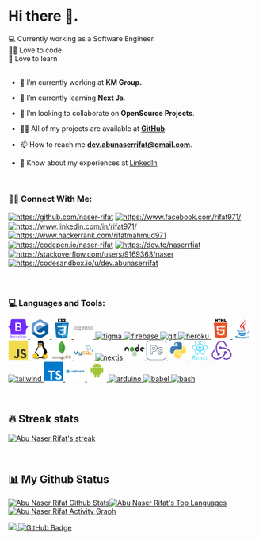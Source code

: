 
# Hi there 👋.
💻 Currently working as a  Software Engineer.
<br/>
👩‍💻 Love to code.
<br/>
🏫 Love to learn
<br/>
<br/>
- 🔭 I’m currently working at **KM Group.**

- 🌱 I’m currently learning **Next Js**.

- 👯 I’m looking to collaborate on **OpenSource Projects**.

- 👨‍💻 All of my projects are available at **[GitHub](https://github.com/Naser-Rifat?tab=repositories)**.

- 📫 How to reach me **dev.abunaserrifat@gmail.com**.

- 📄 Know about my experiences at [LinkedIn](https://www.linkedin.com/in/abunaserrifat/)

<br/>

<!-- ## 🙋‍♂️ Connect With Me:

[<img src="https://img.shields.io/website?label=WEBISTE&style=for-the-badge&up_color=yellow&up_message=VISIT&url=https%3A%2F%2Fneeraj2002.github.io%2F"/>](https://www.abunaserrifat.xyz)
[<img src="https://img.shields.io/badge/Facebook-1877F2?style=for-the-badge&logo=facebook&logoColor=white" />](https://www.facebook.com/rifat971/)
[<img src="https://img.shields.io/badge/LinkedIn-0077B5?style=for-the-badge&logo=linkedin&logoColor=white" />](https://www.linkedin.com/in/rifat971/)
[<img src="https://img.shields.io/badge/Gmail-D14836?style=for-the-badge&logo=gmail&logoColor=white" />](mailto:dev.abunaserrifat@gmail.com)
[<img src="https://img.shields.io/badge/-Twitter-1DA1F2?style=for-the-badge&logo=twitter&logoColor=white" />](https://twitter.com/RifatNaser) -->

<h3 align="left"> 🙋‍♂️ Connect With Me:</h3>
<p align="left">
<a href="https://github.com/naser-rifat" target="blank"><img align="center" src="https://raw.githubusercontent.com/rahuldkjain/github-profile-readme-generator/master/src/images/icons/Social/github.svg" alt="https://github.com/naser-rifat" height="30" width="40" /></a>
 <a href="https://www.facebook.com/rifat971/" target="blank"><img align="center" src="https://raw.githubusercontent.com/rahuldkjain/github-profile-readme-generator/master/src/images/icons/Social/facebook.svg" alt="https://www.facebook.com/rifat971/" height="30" width="40" /></a>
 <a href="https://www.linkedin.com/in/rifat971/" target="blank"><img align="center" src="https://raw.githubusercontent.com/rahuldkjain/github-profile-readme-generator/master/src/images/icons/Social/linked-in-alt.svg" alt="https://www.linkedin.com/in/rifat971/" height="30" width="40" /></a>
 <a href="https://www.hackerrank.com/rifatmahmud971" target="blank"><img align="center" src="https://raw.githubusercontent.com/rahuldkjain/github-profile-readme-generator/master/src/images/icons/Social/hackerrank.svg" alt="https://www.hackerrank.com/rifatmahmud971" height="30" width="40" /></a>
 <a href="https://codepen.io/naser-rifat" target="blank"><img align="center" src="https://raw.githubusercontent.com/rahuldkjain/github-profile-readme-generator/master/src/images/icons/Social/codepen.svg" alt="https://codepen.io/naser-rifat" height="30" width="40" /></a>
<a href="https://dev.to/naserrfiat" target="blank"><img align="center" src="https://raw.githubusercontent.com/rahuldkjain/github-profile-readme-generator/master/src/images/icons/Social/devto.svg" alt="https://dev.to/naserrfiat" height="30" width="40" /></a>
<a href="https://stackoverflow.com/users/9169363/naser" target="blank"><img align="center" src="https://raw.githubusercontent.com/rahuldkjain/github-profile-readme-generator/master/src/images/icons/Social/stack-overflow.svg" alt="https://stackoverflow.com/users/9169363/naser" height="30" width="40" /></a>
<a href="https://codesandbox.io/u/dev.abunaserrifat" target="blank"><img align="center" src="https://raw.githubusercontent.com/rahuldkjain/github-profile-readme-generator/master/src/images/icons/Social/codesandbox.svg" alt="https://codesandbox.io/u/dev.abunaserrifat" height="30" width="40" /></a>
</p>

<br/>

<!-- ## 👨‍💻 Skills and Languages:
✅ React
<br/>
✅ Next js
<br/>
✅ Node
<br/>
✅ Express
<br/>
✅ MongoDB   
✅ Redux   
✅ JavaScript
<br/>
✅ TypeScript
<br/>
✅ C
<br/>
✅ Python
<br/>
## 👨‍💻 Technology and Tools:

 <img src="https://img.shields.io/badge/HTML5-E34F26?style=for-the-badge&logo=html5&logoColor=white" /> <img src="https://img.shields.io/badge/CSS3-1572B6?style=for-the-badge&logo=css3&logoColor=white" /> <img src="https://img.shields.io/badge/Bootstrap-563D7C?style=for-the-badge&logo=bootstrap&logoColor=white" /> <img src="https://img.shields.io/badge/Tailwind_CSS-38B2AC?style=for-the-badge&logo=tailwind-css&logoColor=white" /> <img src="https://img.shields.io/badge/Material--UI-0081CB?style=for-the-badge&logo=material-ui&logoColor=white" /> <img src="https://img.shields.io/badge/React_Router-CA4245?style=for-the-badge&logo=react-router&logoColor=white" /> <img src="https://img.shields.io/badge/firebase-ffca28?style=for-the-badge&logo=firebase&logoColor=black" /> <img src="https://img.shields.io/badge/Heroku-430098?style=for-the-badge&logo=heroku&logoColor=white" /> <img src="https://img.shields.io/badge/Visual_Studio_Code-5C2D91?style=for-the-badge&logo=visual%20studio&logoColor=white" /> <img src="https://img.shields.io/badge/Git-F05032?style=for-the-badge&logo=git&logoColor=white" /> -->
 
 ## <h3 align="left">💻 Languages and Tools:</h3>
<p align="left"> <a href="https://developer.android.com" target="_blank" rel="noreferrer">  <img src="https://raw.githubusercontent.com/devicons/devicon/master/icons/bootstrap/bootstrap-plain-wordmark.svg" alt="bootstrap" width="40" height="40"/> </a> <a href="https://www.cprogramming.com/" target="_blank" rel="noreferrer"> <img src="https://raw.githubusercontent.com/devicons/devicon/master/icons/c/c-original.svg" alt="c" width="40" height="40"/> </a> <a href="https://www.w3schools.com/css/" target="_blank" rel="noreferrer"> <img src="https://raw.githubusercontent.com/devicons/devicon/master/icons/css3/css3-original-wordmark.svg" alt="css3" width="40" height="40"/> </a> <a href="https://expressjs.com" target="_blank" rel="noreferrer"> <img src="https://raw.githubusercontent.com/devicons/devicon/master/icons/express/express-original-wordmark.svg" alt="express" width="40" height="40"/> </a> <a href="https://www.figma.com/" target="_blank" rel="noreferrer"> <img src="https://www.vectorlogo.zone/logos/figma/figma-icon.svg" alt="figma" width="40" height="40"/> </a> <a href="https://firebase.google.com/" target="_blank" rel="noreferrer"> <img src="https://www.vectorlogo.zone/logos/firebase/firebase-icon.svg" alt="firebase" width="40" height="40"/> </a> <a href="https://git-scm.com/" target="_blank" rel="noreferrer"> <img src="https://www.vectorlogo.zone/logos/git-scm/git-scm-icon.svg" alt="git" width="40" height="40"/> </a> <a href="https://heroku.com" target="_blank" rel="noreferrer"> <img src="https://www.vectorlogo.zone/logos/heroku/heroku-icon.svg" alt="heroku" width="40" height="40"/> </a> <a href="https://www.w3.org/html/" target="_blank" rel="noreferrer"> <img src="https://raw.githubusercontent.com/devicons/devicon/master/icons/html5/html5-original-wordmark.svg" alt="html5" width="40" height="40"/> </a> <a href="https://www.java.com" target="_blank" rel="noreferrer"> <img src="https://raw.githubusercontent.com/devicons/devicon/master/icons/java/java-original.svg" alt="java" width="40" height="40"/> </a> <a href="https://developer.mozilla.org/en-US/docs/Web/JavaScript" target="_blank" rel="noreferrer"> <img src="https://raw.githubusercontent.com/devicons/devicon/master/icons/javascript/javascript-original.svg" alt="javascript" width="40" height="40"/> </a> <a href="https://www.linux.org/" target="_blank" rel="noreferrer"> <img src="https://raw.githubusercontent.com/devicons/devicon/master/icons/linux/linux-original.svg" alt="linux" width="40" height="40"/> </a> <a href="https://www.mongodb.com/" target="_blank" rel="noreferrer"> <img src="https://raw.githubusercontent.com/devicons/devicon/master/icons/mongodb/mongodb-original-wordmark.svg" alt="mongodb" width="40" height="40"/> </a> <a href="https://www.mysql.com/" target="_blank" rel="noreferrer"> <img src="https://raw.githubusercontent.com/devicons/devicon/master/icons/mysql/mysql-original-wordmark.svg" alt="mysql" width="40" height="40"/> </a> <a href="https://nextjs.org/" target="_blank" rel="noreferrer"> <img src="https://cdn.worldvectorlogo.com/logos/nextjs-2.svg" alt="nextjs" width="40" height="40"/> </a> <a href="https://nodejs.org" target="_blank" rel="noreferrer"> <img src="https://raw.githubusercontent.com/devicons/devicon/master/icons/nodejs/nodejs-original-wordmark.svg" alt="nodejs" width="40" height="40"/> </a> <a href="https://www.photoshop.com/en" target="_blank" rel="noreferrer"> <img src="https://raw.githubusercontent.com/devicons/devicon/master/icons/photoshop/photoshop-line.svg" alt="photoshop" width="40" height="40"/> </a> <a href="https://www.python.org" target="_blank" rel="noreferrer"> <img src="https://raw.githubusercontent.com/devicons/devicon/master/icons/python/python-original.svg" alt="python" width="40" height="40"/> </a> <a href="https://reactjs.org/" target="_blank" rel="noreferrer"> <img src="https://raw.githubusercontent.com/devicons/devicon/master/icons/react/react-original-wordmark.svg" alt="react" width="40" height="40"/> </a> <a href="https://redux.js.org" target="_blank" rel="noreferrer"> <img src="https://raw.githubusercontent.com/devicons/devicon/master/icons/redux/redux-original.svg" alt="redux" width="40" height="40"/> </a> <a href="https://tailwindcss.com/" target="_blank" rel="noreferrer"> <img src="https://www.vectorlogo.zone/logos/tailwindcss/tailwindcss-icon.svg" alt="tailwind" width="40" height="40"/> </a> <a href="https://www.typescriptlang.org/" target="_blank" rel="noreferrer"> <img src="https://raw.githubusercontent.com/devicons/devicon/master/icons/typescript/typescript-original.svg" alt="typescript" width="40" height="40"/> </a> <a href="https://webpack.js.org" target="_blank" rel="noreferrer"> <img src="https://raw.githubusercontent.com/devicons/devicon/d00d0969292a6569d45b06d3f350f463a0107b0d/icons/webpack/webpack-original-wordmark.svg" alt="webpack" width="40" height="40"/> <img src="https://raw.githubusercontent.com/devicons/devicon/master/icons/android/android-original-wordmark.svg" alt="android" width="40" height="40"/> </a> <a href="https://www.arduino.cc/" target="_blank" rel="noreferrer"> <img src="https://cdn.worldvectorlogo.com/logos/arduino-1.svg" alt="arduino" width="40" height="40"/> </a> <a href="https://babeljs.io/" target="_blank" rel="noreferrer"> <img src="https://www.vectorlogo.zone/logos/babeljs/babeljs-icon.svg" alt="babel" width="40" height="40"/> </a> <a href="https://www.gnu.org/software/bash/" target="_blank" rel="noreferrer"> <img src="https://www.vectorlogo.zone/logos/gnu_bash/gnu_bash-icon.svg" alt="bash" width="40" height="40"/> </a> <a href="https://getbootstrap.com" target="_blank" rel="noreferrer"></a> </p>

<br/>


## 🔥 Streak stats

<p align="">
<a href="https://github.com/Naser-Rifat/github-readme-streak-stats">
  <img title="🔥 Get streak stats for your profile at git.io/streak-stats" alt="Abu Naser Rifat's streak" src="https://github-readme-streak-stats.herokuapp.com/?user=Naser-Rifat&theme=black-ice&hide_border=true&stroke=0000&background=060A0CD0"/>
</a>
</p>
<br/>

## 📊 My Github Status

<a href="https://github.com/Naser-Rifat/github-readme-stats"><img alt="Abu Naser Rifat Github Stats" src="https://github-readme-stats.vercel.app/api?username=Naser-Rifat&show_icons=true&count_private=true&theme=react&hide_border=true&bg_color=0D1117" /></a><a href="https://github.com/Naser-Rifat/github-readme-stats"><img alt="Abu Naser Rifat's Top Languages" src="https://github-readme-stats.vercel.app/api/top-langs/?username=Naser-Rifat&langs_count=8&count_private=true&layout=compact&theme=react&hide_border=true&bg_color=0D1117" /></a>
<br/>
<a href="https://github.com/Naser-Rifat/github-readme-activity-graph"><img alt="Abu Naser Rifat Activity Graph" src="https://activity-graph.herokuapp.com/graph?username=Naser-Rifat&bg_color=0D1117&color=5BCDEC&line=5BCDEC&point=FFFFFF&hide_border=true" /></a>

<a href="https://github.com/Naser-Rifat/github-profile-views-counter">
    <img src="https://komarev.com/ghpvc/?username=Naser-Rifat">
</a><a href="https://github.com/Naser-Rifat?tab=followers"><img src="https://img.shields.io/github/followers/Naser-Rifat?label=Followers&style=social" alt="GitHub Badge"></a>

